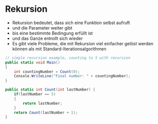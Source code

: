 # Rekursion

* Rekursion bedeutet, dass sich eine Funktion selbst aufruft
* und die Parameter weiter gibt
* bis eine bestimmte Bedingung erfüllt ist
* und das Ganze entrollt sich wieder
* Es gibt viele Probleme, die mit Rekursion viel einfacher gelöst werden können als mit Standard-Iterationsalgorithmen

```csharp
// simple recursion example, counting to 5 with recursion
public static void Main()
{
    int countingNumber = Count(0);
    Console.WriteLine("Final number: " + countingNumber);
}

public static int Count(int lastNumber) {
    if(lastNumber == 5)
    {
        return lastNumber;
    }
    return Count(lastNumber + 1);
}
```